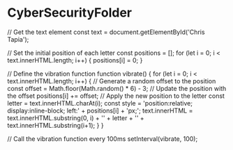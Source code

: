 # CyberSecurityFolder
// Get the text element
const text = document.getElementById('Chris Tapia');

// Set the initial position of each letter
const positions = [];
for (let i = 0; i < text.innerHTML.length; i++) {
  positions[i] = 0;
}

// Define the vibration function
function vibrate() {
  for (let i = 0; i < text.innerHTML.length; i++) {
    // Generate a random offset to the position
    const offset = Math.floor(Math.random() * 6) - 3;
    // Update the position with the offset
    positions[i] += offset;
    // Apply the new position to the letter
    const letter = text.innerHTML.charAt(i);
    const style = 'position:relative; display:inline-block; left:' + positions[i] + 'px;';
    text.innerHTML = text.innerHTML.substring(0, i) + '<span style="' + style + '">' + letter + '</span>' + text.innerHTML.substring(i+1);
  }
}

// Call the vibration function every 100ms
setInterval(vibrate, 100);
